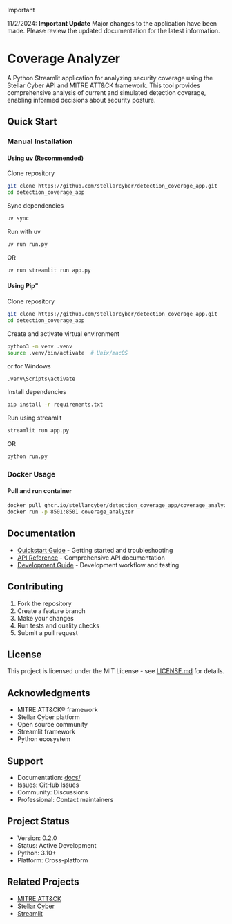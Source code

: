 > [!IMPORTANT]  
> 11/2/2024: **Important Update**
> Major changes to the application have been made. Please review the updated documentation for the latest information. 


# Coverage Analyzer

A Python Streamlit application for analyzing security coverage using the Stellar Cyber API and MITRE ATT&CK framework. This tool provides comprehensive analysis of current and simulated detection coverage, enabling informed decisions about security posture.

## Quick Start

### Manual Installation

#### Using uv (Recommended)
Clone repository
```bash
git clone https://github.com/stellarcyber/detection_coverage_app.git
cd detection_coverage_app
```
Sync dependencies
```bash
uv sync
```

Run with uv
```bash
uv run run.py
```
OR
```bash
uv run streamlit run app.py
```

#### Using Pip"
Clone repository
```bash
git clone https://github.com/stellarcyber/detection_coverage_app.git
cd detection_coverage_app
```

Create and activate virtual environment
```bash
python3 -m venv .venv
source .venv/bin/activate  # Unix/macOS
```

or for Windows
```bash
.venv\Scripts\activate
```

Install dependencies
```bash
pip install -r requirements.txt
```

Run using streamlit
```bash
streamlit run app.py
```
OR
```bash
python run.py
```

### Docker Usage

#### Pull and run container
```bash
docker pull ghcr.io/stellarcyber/detection_coverage_app/coverage_analyzer:latest
docker run -p 8501:8501 coverage_analyzer
```

## Documentation

- [Quickstart Guide](docs/index.md) - Getting started and troubleshooting
- [API Reference](docs/api.md) - Comprehensive API documentation
- [Development Guide](docs/development.md) - Development workflow and testing

## Contributing

1. Fork the repository
2. Create a feature branch
3. Make your changes
4. Run tests and quality checks
5. Submit a pull request

## License

This project is licensed under the MIT License - see [LICENSE.md](LICENSE.md) for details.

## Acknowledgments

- MITRE ATT&CK® framework
- Stellar Cyber platform
- Open source community
- Streamlit framework
- Python ecosystem

## Support

- Documentation: [docs/](docs/)
- Issues: GitHub Issues
- Community: Discussions
- Professional: Contact maintainers

## Project Status

- Version: 0.2.0
- Status: Active Development
- Python: 3.10+
- Platform: Cross-platform

## Related Projects

- [MITRE ATT&CK](https://attack.mitre.org/)
- [Stellar Cyber](https://stellarcyber.ai/)
- [Streamlit](https://streamlit.io/)
